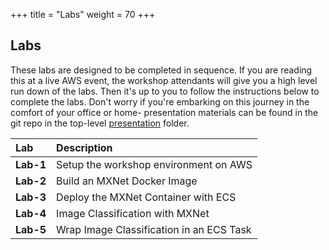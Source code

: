 +++
title = "Labs"
weight = 70
+++

## Labs

These labs are designed to be completed in sequence. If you are reading this at a live AWS event, the workshop attendants will give you a high level run down of the labs. Then it's up to you to follow the instructions below to complete the labs. Don't worry if you're embarking on this journey in the comfort of your office or home- presentation materials can be found in the git repo in the top-level [presentation](https://github.com/awslabs/ecs-deep-learning-workshop/tree/master/presentation) folder.


<!--
**Lab 1:** Setup the workshop environment on AWS

**Lab 2:** Build an MXNet Docker Image

**Lab 3:** Deploy the MXNet Container with ECS

**Lab 4:** Image Classification with MXNet

**Lab 5:** Wrap Image Classification in an ECS Task
-->



| 	Lab 	   | 		   Description			|
| :--------------  | :----------------------------------------	|
| **Lab-1**	   | Setup the workshop environment on AWS	|
| **Lab-2**	   | Build an MXNet Docker Image		|
| **Lab-3**	   | Deploy the MXNet Container with ECS	|
| **Lab-4**	   | Image Classification with MXNet		|
| **Lab-5**	   | Wrap Image Classification in an ECS Task	|

